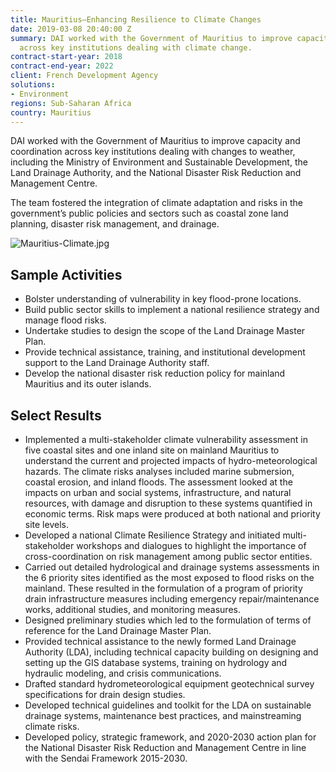 ```yaml
---
title: Mauritius—Enhancing Resilience to Climate Changes
date: 2019-03-08 20:40:00 Z
summary: DAI worked with the Government of Mauritius to improve capacity and coordination
  across key institutions dealing with climate change.
contract-start-year: 2018
contract-end-year: 2022
client: French Development Agency
solutions:
- Environment
regions: Sub-Saharan Africa
country: Mauritius
---
```


DAI worked with the Government of Mauritius to improve capacity and coordination across key institutions dealing with changes to weather, including the Ministry of Environment and Sustainable Development, the Land Drainage Authority, and the National Disaster Risk Reduction and Management Centre.

The team fostered the integration of climate adaptation and risks in the government’s public policies and sectors such as coastal zone land planning, disaster risk management, and drainage.

![Mauritius-Climate.jpg](/uploads/Mauritius-Climate.jpg "Photo: Ludovic Lubeigt")

## Sample Activities

* Bolster understanding of vulnerability in key flood-prone locations.
* Build public sector skills to implement a national resilience strategy and manage flood risks.
* Undertake studies to design the scope of the Land Drainage Master Plan.
* Provide technical assistance, training, and institutional development support to the Land Drainage Authority staff.
* Develop the national disaster risk reduction policy for mainland Mauritius and its outer islands.

## Select Results

* Implemented a multi-stakeholder climate vulnerability assessment in five coastal sites and one inland site on mainland Mauritius to understand the current and projected impacts of hydro-meteorological hazards. The climate risks analyses included marine submersion, coastal erosion, and inland floods. The assessment looked at the impacts on urban and social systems, infrastructure, and natural resources, with damage and disruption to these systems quantified in economic terms. Risk maps were produced at both national and priority site levels.
* Developed a national Climate Resilience Strategy and initiated multi-stakeholder workshops and dialogues to highlight the importance of cross-coordination on risk management among public sector entities.
* Carried out detailed hydrological and drainage systems assessments in the 6 priority sites identified as the most exposed to flood risks on the mainland. These resulted in the formulation of a program of priority drain infrastructure measures including emergency repair/maintenance works, additional studies, and monitoring measures.
* Designed preliminary studies which led to the formulation of terms of reference for the Land Drainage Master Plan.
* Provided technical assistance to the newly formed Land Drainage Authority (LDA), including technical capacity building on designing and setting up the GIS database systems, training on hydrology and hydraulic modeling, and crisis communications.
* Drafted standard hydrometeorological equipment geotechnical survey specifications for drain design studies.
* Developed technical guidelines and toolkit for the LDA on sustainable drainage systems, maintenance best practices, and mainstreaming climate risks.
* Developed policy, strategic framework, and 2020-2030 action plan for the National Disaster Risk Reduction and Management Centre in line with the Sendai Framework 2015-2030.
